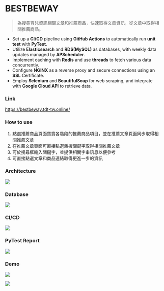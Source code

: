 # BESTBEWAY

> 為搜尋育兒資訊相關文章和推薦商品，快速取得文章資訊，從文章中取得相關推薦商品。
- Set up a **CI/CD** pipeline using **GitHub Actions** to automatically run **unit test** with **PyTest**.
- Utilize **Elasticsearch** and **RDS(MySQL)** as databases, with weekly data updates managed by **APScheduler**.
- Implement caching with **Redis** and use **threads** to fetch various data concurrently.
- Configure **NGINX** as a reverse proxy and secure connections using an **SSL** Certificate.
- Employ **Selenium** and **BeautifulSoup** for web scraping, and integrate with **Google Cloud API** to retrieve data.

### Link

https://bestbeway.tdt-tw.online/

### How to use

1. 點選推薦商品頁面寶寶各階段的推薦商品項目，並在推薦文章頁面同步取得相關推薦文章
2. 在推薦文章頁面可直接點選熱搜關鍵字取得相關推薦文章
3. 可於搜尋框輸入關鍵字，並提供相關字串訊息以便參考
4. 可直接點選文章和商品連結取得更進一步的資訊

### Architecture

![][architecture]

[architecture]: ./readme/Architecture.jpg

### Database

![][database]

[database]: ./readme/database.jpg

### CI/CD

![][CICD]

[CICD]: ./readme/CICD.png

### PyTest Report

![][pytest]

[pytest]: ./readme/pytest.png

### Demo

![][demo1]

[demo1]: ./readme/demo1.png

![][demo2]

[demo2]: ./readme/demo2.png
